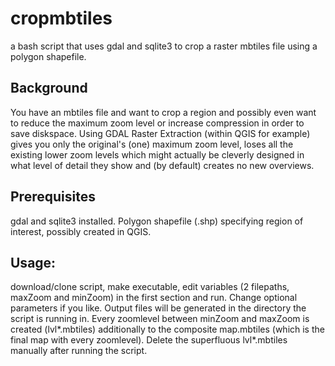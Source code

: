 # cropmbtiles
a bash script that uses gdal and sqlite3 to crop a raster mbtiles file using a polygon shapefile.

## Background
You have an mbtiles file and want to crop a region and possibly even want to reduce the maximum zoom level or increase compression in order to save diskspace. Using GDAL Raster Extraction (within QGIS for example) gives you only the original's (one) maximum zoom level, loses all the existing lower zoom levels which might actually be cleverly designed in what level of detail they show and (by default) creates no new overviews.

## Prerequisites
gdal and sqlite3 installed. Polygon shapefile (.shp) specifying region of interest, possibly created in QGIS.

## Usage:
download/clone script, make executable, edit variables (2 filepaths, maxZoom and minZoom) in the first section and run. Change optional parameters if you like. Output files will be generated in the directory the script is running in. Every zoomlevel between minZoom and maxZoom is created (lvl*.mbtiles) additionally to the composite map.mbtiles (which is the final map with every zoomlevel). Delete the superfluous lvl*.mbtiles manually after running the script.
